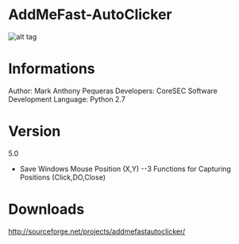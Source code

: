 AddMeFast-AutoClicker
=====================

![alt tag](http://a.fsdn.com/con/app/proj/addmefastautoclicker/screenshots/image.PNG)



Informations
============
Author: Mark Anthony Pequeras
Developers: CoreSEC Software Development
Language: Python 2.7


Version
============
5.0
- Save Windows Mouse Position (X,Y)
--3 Functions for Capturing Positions (Click,DO,Close)



Downloads
============
http://sourceforge.net/projects/addmefastautoclicker/
